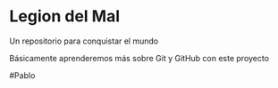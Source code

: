 # Legion del Mal
Un repositorio para conquistar el mundo

Básicamente aprenderemos más sobre Git y GitHub con este proyecto


#Pablo
